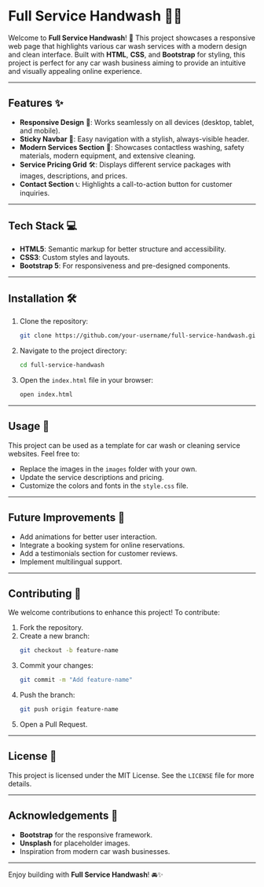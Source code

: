 # Full Service Handwash 🚗💦

Welcome to **Full Service Handwash**! 🌟 This project showcases a responsive web page that highlights various car wash services with a modern design and clean interface. Built with **HTML**, **CSS**, and **Bootstrap** for styling, this project is perfect for any car wash business aiming to provide an intuitive and visually appealing online experience.

---

## Features ✨

- **Responsive Design** 📱: Works seamlessly on all devices (desktop, tablet, and mobile).
- **Sticky Navbar** 🔗: Easy navigation with a stylish, always-visible header.
- **Modern Services Section** 🧼: Showcases contactless washing, safety materials, modern equipment, and extensive cleaning.
- **Service Pricing Grid** 🛠️: Displays different service packages with images, descriptions, and prices.
- **Contact Section** 📞: Highlights a call-to-action button for customer inquiries.

---

## Tech Stack 💻

- **HTML5**: Semantic markup for better structure and accessibility.
- **CSS3**: Custom styles and layouts.
- **Bootstrap 5**: For responsiveness and pre-designed components.

---

## Installation 🛠️

1. Clone the repository:
   ```bash
   git clone https://github.com/your-username/full-service-handwash.git
   ```

2. Navigate to the project directory:
   ```bash
   cd full-service-handwash
   ```

3. Open the `index.html` file in your browser:
   ```bash
   open index.html
   ```

---

## Usage 📂

This project can be used as a template for car wash or cleaning service websites. Feel free to:
- Replace the images in the `images` folder with your own.
- Update the service descriptions and pricing.
- Customize the colors and fonts in the `style.css` file.

---

## Future Improvements 🚀

- Add animations for better user interaction.
- Integrate a booking system for online reservations.
- Add a testimonials section for customer reviews.
- Implement multilingual support.

---

## Contributing 🤝

We welcome contributions to enhance this project! To contribute:
1. Fork the repository.
2. Create a new branch:
   ```bash
   git checkout -b feature-name
   ```
3. Commit your changes:
   ```bash
   git commit -m "Add feature-name"
   ```
4. Push the branch:
   ```bash
   git push origin feature-name
   ```
5. Open a Pull Request.

---

## License 📜

This project is licensed under the MIT License. See the `LICENSE` file for more details.

---

## Acknowledgements 🙌

- **Bootstrap** for the responsive framework.
- **Unsplash** for placeholder images.
- Inspiration from modern car wash businesses.

---

Enjoy building with **Full Service Handwash**! 🚘✨

